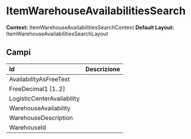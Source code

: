 # ItemWarehouseAvailabilitiesSearch

**Context:** ItemWarehouseAvailabilitiesSearchContext **Default Layout:** ItemWarehouseAvailabilitiesSearchLayout

## Campi

| Id | Descrizione |
| :--- | :--- |
| AvailabilityAsFreeText |  |
| FreeDecimal1 \[1..2\] |  |
| LogisticCenterAvailability |  |
| WarehouseAvailability |  |
| WarehouseDescription |  |
| WarehouseId |  |

